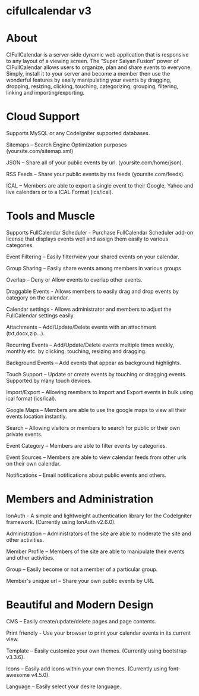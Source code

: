 # cifullcalendar v3

# About
CIFullCalendar is a server-side dynamic web application that is responsive to any layout of a viewing screen. The “Super Saiyan Fusion” power of CIFullCalendar allows users to organize, plan and share events to everyone. Simply, install it to your server and become a member then use the wonderful features by easily manipulating your events by dragging, dropping, resizing, clicking, touching, categorizing, grouping, filtering, linking and importing/exporting.

# Cloud Support
Supports MySQL or any CodeIgniter supported databases. 

Sitemaps – Search Engine Optimization purposes (yoursite.com/sitemap.xml) 

JSON – Share all of your public events by url. (yoursite.com/home/json). 

RSS Feeds – Share your public events by rss feeds (yoursite.com/feeds). 

ICAL – Members are able to export a single event to their Google, Yahoo and live calendars or to a ICAL Format (ics/ical).

# Tools and Muscle
Supports FullCalendar Scheduler - Purchase FullCalendar Scheduler add-on license that displays events well and assign them easily to various categories. 

Event Filtering – Easily filter/view your shared events on your calendar. 

Group Sharing – Easily share events among members in various groups 

Overlap – Deny or Allow events to overlap other events. 

Draggable Events - Allows members to easily drag and drop events by category on the calendar. 

Calendar settings - Allows administrator and members to adjust the FullCalendar settings easily. 

Attachments – Add/Update/Delete events with an attachment (txt,docx,zip...). 

Recurring Events – Add/Update/Delete events multiple times weekly, monthly etc. by clicking, touching, resizing and dragging. 

Background Events – Add events that appear as background highlights. 

Touch Support – Update or create events by touching or dragging events. Supported by many touch devices. 

Import/Export – Allowing members to Import and Export events in bulk using ical format (ics/ical). 

Google Maps – Members are able to use the google maps to view all their events location instantly.  

Search – Allowing visitors or members to search for public or their own private events. 

Event Category – Members are able to filter events by categories. 

Event Sources – Members are able to view calendar feeds from other urls on their own calendar. 

Notifications – Email notifications about public events and others.

# Members and Administration
IonAuth - A simple and lightweight authentication library for the CodeIgniter framework. (Currently using IonAuth v2.6.0). 

Administration – Administrators of the site are able to moderate the site and other activities. 

Member Profile – Members of the site are able to manipulate their events and other activities. 

Group – Easily become or not a member of a particular group. 

Member's unique url – Share your own public events by URL

# Beautiful and Modern Design
CMS – Easily create/update/delete pages and page contents. 

Print friendly - Use your browser to print your calendar events in its current view. 

Template – Easily customize your own themes. (Currently using bootstrap v3.3.6). 

Icons – Easily add icons within your own themes. (Currently using font-awesome v4.5.0). 

Language – Easily select your desire language.
